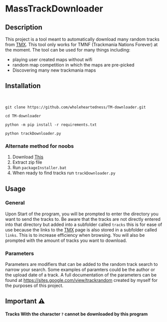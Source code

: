 # MassTrackDownloader

## Description
This project is a tool meant to automatically download many random tracks from [TMX](https://tmnf.exchange). This tool only works for TMNF (Trackmania Nations Forever) at the moment. The tool can be used for many things including:

- playing user created maps without wifi
- random map competition in which the maps are pre-picked
- Discovering many new trackmania maps

## Installation
<br>

```
git clone https://github.com/wholeheartedness/TM-downloader.git

cd TM-downloader

python -m pip install -r requirements.txt

python trackDownloader.py
```

### Alternate method for noobs
1. Download [This](https://github.com/wholeheartedness/TM-downloader/archive/refs/heads/main.zip)
2. Extract zip file
3. Run `packageInstaller.bat`
4. When ready to find tracks run `trackDownloader.py`

## Usage

### General
Upon Start of the program, you will be prompted to enter the directory you want to send the tracks to. Be aware that the tracks are not directly entered into that directory but added into a subfolder called ```tracks``` this is for ease of use because the links to the [TMX](https://tmnf.exchange) page is also stored in a subfolder called ```links```. This is to increase efficiency when browsing. You will also be prompted with the amount of tracks you want to download.

### Parameters

Parameters are modifiers that can be added to the random track search to narrow your search. Some examples of paramters could be the author or the upload date of a track. A full documentation of the parameters can be found at https://sites.google.com/view/trackrandom created by myself for the purposes of this project.

## Important ⚠

#### Tracks With the character ```?``` cannot be downloaded by this program